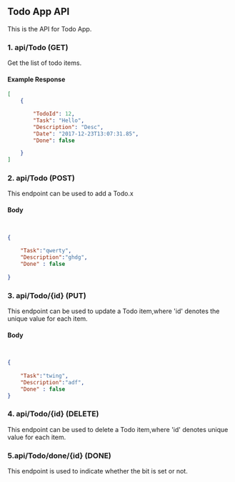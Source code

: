 ## Todo App API

This is the API for Todo App.


### 1. api/Todo (GET)

Get the list of todo items.

#### Example Response
```json
[
    {

        "TodoId": 12,
        "Task": "Hello",
        "Description": "Desc",
        "Date": "2017-12-23T13:07:31.85",
        "Done": false

    }
]
```

### 2. api/Todo (POST)

This endpoint can be used to add a Todo.x

#### Body
```json


{
		
	"Task":"qwerty",		
	"Description":"ghdg",		
	"Done" : false
	
} 


```
### 3. api/Todo/{id} (PUT)

This endpoint can be used to update a Todo item,where 'id' denotes the unique value for each item.

#### Body
```json


{
		
	"Task":"twing",		
	"Description":"adf",		
	"Done" : false
}

```
### 4. api/Todo/{id} (DELETE)

This endpoint can be used to delete a Todo item,where 'id' denotes unique value for each item.

### 5.api/Todo/done/{id} (DONE)
This endpoint is used to indicate whether the bit is set or not.